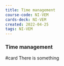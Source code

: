 ```yaml
---
title: Time management
course-code: NI-VEM
cards-deck: NI-VEM
created: 2022-04-25
tags: NI-VEM
---
```


### Time management 
#card
There is something
